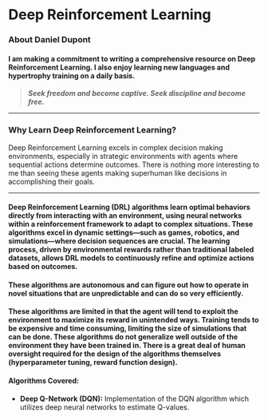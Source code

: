 # Deep Reinforcement Learning

### About Daniel Dupont

#### I am making a commitment to writing a comprehensive resource on Deep Reinforcement Learning. I also enjoy learning new languages and hypertrophy training on a daily basis.

> ***Seek freedom and become captive. Seek discipline and become free.***
---

### Why Learn Deep Reinforcement Learning?

Deep Reinforcement Learning excels in complex decision making environments, especially in strategic environments with agents where sequential actions determine outcomes. There is nothing more interesting to me than seeing these agents making superhuman like decisions in accomplishing their goals.

---

#### Deep Reinforcement Learning (DRL) algorithms learn optimal behaviors directly from interacting with an environment, using neural networks within a reinforcement framework to adapt to complex situations. These algorithms excel in dynamic settings—such as games, robotics, and simulations—where decision sequences are crucial. The learning process, driven by environmental rewards rather than traditional labeled datasets, allows DRL models to continuously refine and optimize actions based on outcomes.

#### These algorithms are autonomous and can figure out how to operate in novel situations that are unpredictable and can do so very efficiently.

#### These algorithms are limited in that the agent will tend to exploit the environment to maximize its reward in unintended ways. Training tends to be expensive and time consuming, limiting the size of simulations that can be done. These algorithms do not generalize well outside of the environment they have been trained in. There is a great deal of human oversight required for the design of the algorithms themselves (hyperparameter tuning, reward function design).

#### Algorithms Covered:

- **Deep Q-Network (DQN):** Implementation of the DQN algorithm which utilizes deep neural networks to estimate Q-values.

